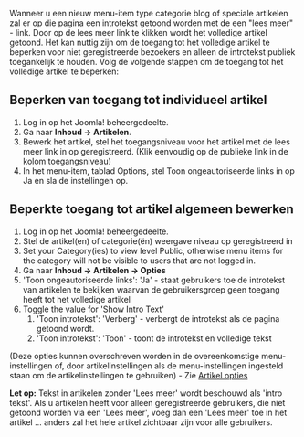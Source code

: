 <!-- Filename: Restricting_access_to_%22read_more%22 / Display title: Toegang tot "lees meer" beperken -->

Wanneer u een nieuw menu-item type categorie blog of speciale artikelen
zal er op die pagina een introtekst getoond worden met de een "lees
meer" - link. Door op de lees meer link te klikken wordt het volledige
artikel getoond. Het kan nuttig zijn om de toegang tot het volledige
artikel te beperken voor niet geregistreerde bezoekers en alleen de
introtekst publiek toegankelijk te houden. Volg de volgende stappen om
de toegang tot het volledige artikel te beperken:

## Beperken van toegang tot individueel artikel

1.  Log in op het Joomla! beheergedeelte.
2.  Ga naar **Inhoud **→** Artikelen**.
3.  Bewerk het artikel, stel het toegangsniveau voor het artikel met de
    lees meer link in op geregistreerd. (Klik eenvoudig op de publieke
    link in de kolom toegangsniveau)
4.  In het menu-item, tablad Options, stel Toon ongeautoriseerde links
    in op Ja en sla de instellingen op.

## Beperkte toegang tot artikel algemeen bewerken

1.  Log in op het Joomla! beheergedeelte.
2.  Stel de artikel(en) of categorie(ën) weergave niveau op
    geregistreerd in
3.  Set your Category(ies) to view level Public, otherwise menu items
    for the category will not be visible to users that are not logged
    in.
4.  Ga naar **Inhoud **→** Artikelen **→** Opties**
5.  'Toon ongeautoriseerde links': 'Ja' - staat gebruikers toe de
    introtekst van artikelen te bekijken waarvan de gebruikersgroep geen
    toegang heeft tot het volledige artikel
6.  Toggle the value for 'Show Intro Text'
    1.  'Toon introtekst': 'Verberg' - verbergt de introtekst als de
        pagina getoond wordt.
    2.  'Toon introtekst': 'Toon' - toont de introtekst en volledige
        tekst

(Deze opties kunnen overschreven worden in de overeenkomstige
menu-instellingen of, door artikelinstellingen als de menu-instellingen
ingesteld staan om de artikelinstellingen te gebruiken) - Zie [Artikel
opties](https://docs.joomla.org/Help32:Menus_Menu_Item_Article_Category_Blog#Article_Options "Special:MyLanguage/Help32:Menus Menu Item Article Category Blog")

**Let op:** Tekst in artikelen zonder 'Lees meer' wordt beschouwd als
'intro tekst'. Als u artikelen heeft voor alleen geregistreerde
gebruikers, die niet getoond worden via een 'Lees meer', voeg dan een
'Lees meer' toe in het artikel ... anders zal het hele artikel zichtbaar
zijn voor alle gebruikers.

